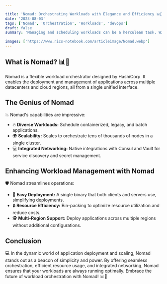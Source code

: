 ```yaml
---

title: 'Nomad: Orchestrating Workloads with Elegance and Efficiency 📊🚀'
date: '2023-08-03'
tags: ['Nomad', 'Orchestration', 'Workloads', 'devops']
draft: false
summary: 'Managing and scheduling workloads can be a herculean task. With HashiCorps Nomad, experience a scheduler that seamlessly orchestrates tasks across any infrastructure. Dive into the world of efficient workload orchestration.'

images: ['https://www.rics-notebook.com/articleimage/Nomad.webp']
---
```


## What is Nomad? 📊🚀

Nomad is a flexible workload orchestrator designed by HashiCorp. It enables the deployment and management of applications across multiple datacenters and cloud regions, all from a single unified interface.

## The Genius of Nomad

💥 Nomad's capabilities are impressive:

- 🔥 **Diverse Workloads:** Schedule containerized, legacy, and batch applications.
- 🌍 **Scalability:** Scales to orchestrate tens of thousands of nodes in a single cluster.
- 💻 **Integrated Networking:** Native integrations with Consul and Vault for service discovery and secret management.

## Enhancing Workload Management with Nomad

🛡️ Nomad streamlines operations:

- 🔄 **Easy Deployment:** A single binary that both clients and servers use, simplifying deployments.
- 🔒 **Resource Efficiency:** Bin-packing to optimize resource utilization and reduce costs.
- 🕵️ **Multi-Region Support:** Deploy applications across multiple regions without additional configurations.

## Conclusion

💻 In the dynamic world of application deployment and scaling, Nomad stands out as a beacon of simplicity and power. By offering seamless orchestration, efficient resource usage, and integrated networking, Nomad ensures that your workloads are always running optimally. Embrace the future of workload orchestration with Nomad! 📊🚀
